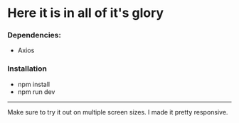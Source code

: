 # Here it is in all of it's glory

### Dependencies:
- Axios

### Installation
- npm install
- npm run dev
---
Make sure to try it out on multiple screen sizes. I made it pretty responsive.
